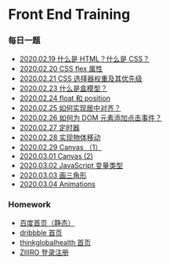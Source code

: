 <!--
 * @Author: miao yu
 * @Date: 2020-02-17 19:07:56
 * @LastEditors: miao yu
 * @LastEditTime: 2020-03-03 09:36:49
 * @Description: 
 -->
# Front End Training

### 每日一题

- [2020.02.19 什么是 HTML？什么是 CSS？](https://github.com/goldEli/Front-End-Training/issues/2)
- [2020.02.20 CSS flex 属性](https://github.com/goldEli/Front-End-Training/issues/5)
- [2020.02.21 CSS 选择器权重及其优先级](https://github.com/goldEli/Front-End-Training/issues/9)
- [2020.02.23 什么是盒模型？](https://github.com/goldEli/Front-End-Training/issues/10)
- [2020.02.24 float 和 position](https://github.com/goldEli/Front-End-Training/issues/12)
- [2020.02.25 如何实现居中对齐？](https://github.com/goldEli/Front-End-Training/issues/16)
- [2020.02.26 如何为 DOM 元素添加点击事件？](https://github.com/goldEli/Front-End-Training/issues/22)
- [2020.02.27 定时器](https://github.com/goldEli/Front-End-Training/issues/23)
- [2020.02.28 实现物体移动](https://github.com/goldEli/Front-End-Training/issues/24)
- [2020.02.29 Canvas （1）](https://github.com/goldEli/Front-End-Training/issues/26)
- [2020.03.01 Canvas (2)](https://github.com/goldEli/Front-End-Training/issues/27)
- [2020.03.02 JavaScript 变量类型](https://github.com/goldEli/Front-End-Training/issues/30)
- [2020.03.03 画三角形](https://github.com/goldEli/Front-End-Training/issues/33)
- [2020.03.04 Animations](https://github.com/goldEli/Front-End-Training/issues/34)

### Homework

- [百度首页（静态）](https://github.com/goldEli/Front-End-Training/issues/1)
- [dribbble 首页](https://github.com/goldEli/Front-End-Training/issues/8)
- [thinkglobalhealth 首页](https://github.com/goldEli/Front-End-Training/issues/17)
- [ZIIIRO 登录注册](https://github.com/goldEli/Front-End-Training/issues/28)
